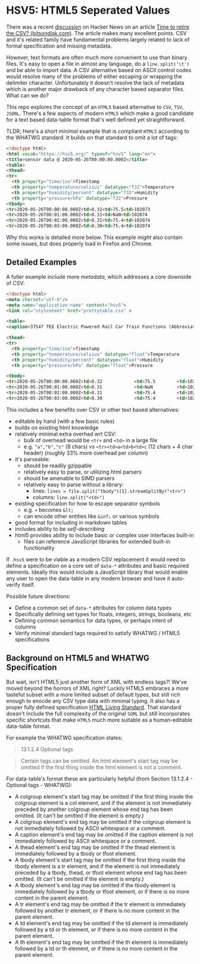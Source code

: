 # HSV5: HTML5 Seperated Values

There was a recent [discussion](https://news.ycombinator.com/item?id=28221654) on Hacker News on an article [Time to retire the CSV? (bitsondisk.com)](https://www.bitsondisk.com/writing/2021/retire-the-csv/).
The article makes many excellent points. CSV and it's related family have fundamental problems largely related to lack of formal specification and missing metadata.

However, text formats are often much more convenient to use than binary files.
It's easy to open a file in almost any language, do a `line.split('\t')` and be able to import data.
A CSV alternative based on ASCII control codes would resolve many of the problems of either escaping or wrapping the delimiter character. 
Unfortunately it doesn't resolve the lack of metadata which is another major drawback of any character based separator files.
What can we do? 

This repo explores the concept of an `HTML5` based alternative to `CSV`, `TSV`, `JSONL`.
There's a few aspects of modern `HTML5` which make a good candidate for a text based data-table format that's well defined yet straightforward. 

TLDR; Here's a short _minimal_ example that is compliant `HTML5` according to the WHATWG standard. It builds on that standard to omit a lot of tags: 

```html
<!doctype html>
<html vocab="https://hsv5.org/" typeof="hsv5" lang="en">
<title>sensor data @ 2020-05-26T00:00:00.000Z</title>
<table>
<thead>
<tr>
  <th property="time/iso">Timestamp
  <th property="temperature/celsius" datatype="f32">Temperature
  <th property="humidity/percent" datatype="f32">Humidity
  <th property="pressure/kPa" datatype="f32">Pressure
<tbody>
<tr>2020-05-26T00:00:00.000Z<td>8.32<td>75.5<td>102073
<tr>2020-05-26T00:01:00.000Z<td>8.31<td>NaN<td>102074
<tr>2020-05-26T00:02:00.000Z<td>8.31<td>75.4<td>102074
<tr>2020-05-26T00:03:00.000Z<td>8.30<td>75.4<td>102074
```

Why this works is detailed more below. This example _might_ also contain some issues, but does properly load in Firefox and Chrome. 

## Detailed Examples 

A fuller example include more _metadata_, which addresses a core downside of CSV:

```html
<!doctype html>
<meta charset="utf-8"/>
<meta name="application-name" content="hsv5">
<link rel="stylesheet" href="prettytable.css" >

<table>
<caption>37547 TEE Electric Powered Rail Car Train Functions (Abbreviated)

<thead>
<tr>
  <th property="time/iso">Timestamp
  <th property="temperature/celsius" datatype="float">Temperature
  <th property="humidity/percent" datatype="float">Humidity
  <th property="pressure/kPa" datatype="float">Pressure

<tbody>
<tr>2020-05-26T00:00:00.000Z<td>8.32            <td>75.5        <td>102073
<tr>2020-05-26T00:01:00.000Z<td>8.31            <td>NaN         <td>102074
<tr>2020-05-26T00:02:00.000Z<td>8.31            <td>75.4        <td>102074
<tr>2020-05-26T00:03:00.000Z<td>8.30            <td>75.4        <td>102074
```

This includes a few benefits over CSV or other text based alternatives:
- editable by hand )with a few basic rules)
- builds on existing html knowledge
- relatively minimal extra overhad wrt CSV:
  - bulk of overhead would be `<tr>` and `<td>` in a large file
  - e.g. `"a","b","c"` (8 chars) vs `<tr><td>a<td>b<td>c` (12 chars + 4 char header) (roughly 33% more overhead per column) 
- it's parseable:
  - should be readily gzippable
  - relatively easy to parse, or utilizing html parsers
  - should be amenable to SIMD parsers
  - relatively easy to parse without a library:
    - lines: `lines = file.split("tbody")[1].streamSplitBy("<tr>")` 
    - columns: `line.split("<td>")` 
- existing specification for how to escape separator symbols
  - e.g. `<` becomes `&lt;`
  - can encode other entities like `&inf;` or various symbols
- good format for including in markdown tables
- includes ability to be _self-describing_
- html5 provides ability to include basic or complex user interfaces built-in
  - files can reference JavaScript libraries for extended built-in functionality


If `.hsv5` were to be viable as a modern CSV replacement it would need to define a specification on a core set of `data-*` attributes and basic required elements. Ideally this would include a JavaScript library that would enable any user to open the data-table in any modern browser and have it auto-verify itself. 

Possible future directions:

- Define a common set of `data-*` attributes for column data types
- Specifically defining set types for floats, integers, strings, booleans, etc
- Defining common semantics for data types, or perhaps intent of columns
- Verify minimal standard tags required to satisfy WHATWG / HTML5 specifications

## Background on HTML5 and WHATWG Specification

But wait, isn't HTML5 just another form of XML with endless tags?! We've moved beyond the horrors of XML right?
Luckily HTML5 embraces a more tasteful subset with a more limited subset of default types, but still rich enough to enocde any CSV type data with minimal typing.
It also has a proper fully defined specification [HTML Living Standard](https://html.spec.whatwg.org/multipage/syntax.html).
That standard doesn't include the full complexity of the original `SGML` but still incorporates specific shortcuts that make `HTML5` much more suitable as a human-editable data-table format. 

For example the WHATWG specification states: 
> 13.1.2.4 Optional tags

> Certain tags can be omitted.
> An html element's start tag may be omitted if the first thing inside the html element is not a comment.

For data-table's format these are particularly helpful (from Section 13.1.2.4 - Optional tags - WHATWG):

- A colgroup element's start tag may be omitted if the first thing inside the colgroup element is a col element, and if the element is not immediately preceded by another colgroup element whose end tag has been omitted. (It can't be omitted if the element is empty.)
- A colgroup element's end tag may be omitted if the colgroup element is not immediately followed by ASCII whitespace or a comment.
- A caption element's end tag may be omitted if the caption element is not immediately followed by ASCII whitespace or a comment.
- A thead element's end tag may be omitted if the thead element is immediately followed by a tbody or tfoot element.
- A tbody element's start tag may be omitted if the first thing inside the tbody element is a tr element, and if the element is not immediately preceded by a tbody, thead, or tfoot element whose end tag has been omitted. (It can't be omitted if the element is empty.)
- A tbody element's end tag may be omitted if the tbody element is immediately followed by a tbody or tfoot element, or if there is no more content in the parent element.
- A tr element's end tag may be omitted if the tr element is immediately followed by another tr element, or if there is no more content in the parent element.
- A td element's end tag may be omitted if the td element is immediately followed by a td or th element, or if there is no more content in the parent element.
- A th element's end tag may be omitted if the th element is immediately followed by a td or th element, or if there is no more content in the parent element.
